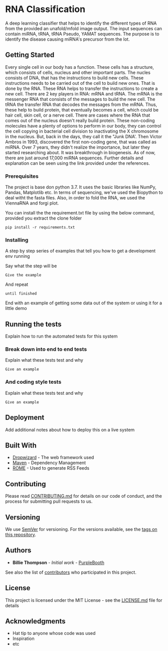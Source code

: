 # RNA Classification

A deep learning classifier that helps to identify the different types of RNA from the provided an unafold/mfold image output. The input sequences can contain miRNA, tRNA, tRNA Pseudo, YAMAT sequences. The purpose is to identify the disease causing miRNA's precursor from the lot. 

## Getting Started

Every single cell in our body has a function. These cells has a structure, which consists of cells, nucleus and other important parts. The nucles consists of DNA, that has the instructions to build new cells. These instructions needs to be carried out of the cell to build new ones. That is done by the RNA. These RNA helps to transfer the instructions to create a new cell. There are 2 key players in RNA: mRNA and tRNA. The mRNA is the messenger RNA that consists of the messages to build the new cell. The tRNA the transfer RNA that decodes the messages from the mRNA. Thus, these help to build protein, that eventually becomes a cell, which could be hair cell, skin cell, or a nerve cell. 
    There are cases where the RNA that comes out of the nucleus doesn't really build protein. These non-coding molecules have a plenty of options to perform in our body, they can control the cell copying in bacterial cell division to inactivating the X chromosome in the nucleus. But, back in the days, they call it the "Junk DNA'. Then Victor Ambros in 1993, discovered the first non-coding gene, that was called as miRNA. Over 7 years, they didn't realize the importance, but later they started researching about. It was breakthrough in biogenesis. As of now, there are just around 17,000 miRNA sequences. Further details and explanation can be seen using the link provided under the references. 

### Prerequisites

The project is base don python 3.7. It uses the basic libraries like NumPy, Pandas, Matplotlib etc. 
In terms of sequencing, we've used the Biopython to deal witht the fasta files. Also, in order to fold the RNA, we used the ViennaRNA and forgi plot. 

You can install the the requirement.txt file by using the below command, provided you extract the clone folder

```
pip install -r requirements.txt
```

### Installing

A step by step series of examples that tell you how to get a development env running

Say what the step will be

```
Give the example
```

And repeat

```
until finished
```

End with an example of getting some data out of the system or using it for a little demo

## Running the tests

Explain how to run the automated tests for this system

### Break down into end to end tests

Explain what these tests test and why

```
Give an example
```

### And coding style tests

Explain what these tests test and why

```
Give an example
```

## Deployment

Add additional notes about how to deploy this on a live system

## Built With

* [Dropwizard](http://www.dropwizard.io/1.0.2/docs/) - The web framework used
* [Maven](https://maven.apache.org/) - Dependency Management
* [ROME](https://rometools.github.io/rome/) - Used to generate RSS Feeds

## Contributing

Please read [CONTRIBUTING.md](https://gist.github.com/PurpleBooth/b24679402957c63ec426) for details on our code of conduct, and the process for submitting pull requests to us.

## Versioning

We use [SemVer](http://semver.org/) for versioning. For the versions available, see the [tags on this repository](https://github.com/your/project/tags). 

## Authors

* **Billie Thompson** - *Initial work* - [PurpleBooth](https://github.com/PurpleBooth)

See also the list of [contributors](https://github.com/your/project/contributors) who participated in this project.

## License

This project is licensed under the MIT License - see the [LICENSE.md](LICENSE.md) file for details

## Acknowledgments

* Hat tip to anyone whose code was used
* Inspiration
* etc

